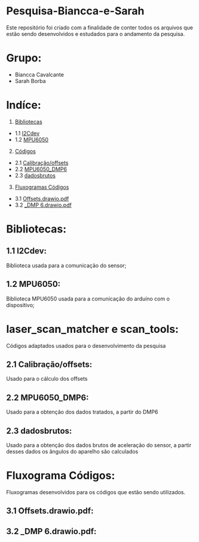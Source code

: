 # Pesquisa-Biancca-e-Sarah
Este repositório foi criado com a finalidade de conter todos os arquivos que estão sendo desenvolvidos e estudados para o andamento da pesquisa.

# Grupo:
- Biancca Cavalcante
- Sarah Borba

# Indíce:

1. [Bibliotecas](#1)
 * 1.1 [I2Cdev](#1.1)
 * 1.2 [MPU6050](#1.2)

2. [Códigos](#2)
 * 2.1 [Calibração/offsets](#2.1)
 * 2.2 [MPU6050_DMP6](#2.2)
 * 2.3 [dadosbrutos](#2.3)

3. [Fluxogramas Códigos](#3)
 * 3.1 [Offsets.drawio.pdf](#3.1)
 * 3.2 [_DMP 6.drawio.pdf](#3.2)

# <a name="1"></a> Bibliotecas:

## <a name="1.1"></a> 1.1 I2Cdev:

Biblioteca usada para a comunicação do sensor;

## <a name="1.2"></a> 1.2 MPU6050:

Biblioteca MPU6050 usada para a comunicação do arduíno com o dispositivo;

# <a name="2"></a> laser_scan_matcher e scan_tools:

Códigos adaptados usados para o desenvolvimento da pesquisa

## <a name="2.1"></a> 2.1 Calibração/offsets:

Usado para o cálculo dos offsets
## <a name="2.2"></a> 2.2 MPU6050_DMP6:

Usado para a obtenção dos dados tratados, a partir do DMP6

## <a name="2.3"></a> 2.3 dadosbrutos:

Usado para a obtenção dos dados brutos de aceleração do sensor, a partir desses dados os ângulos do aparelho são calculados

# <a name="3"></a> Fluxograma Códigos:

Fluxogramas desenvolvidos para os códigos que estão sendo utilizados.

## <a name="3.1"></a> 3.1 Offsets.drawio.pdf:
## <a name="3.2"></a> 3.2 _DMP 6.drawio.pdf:
